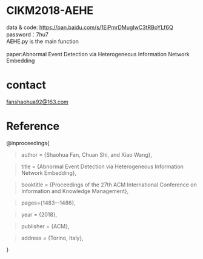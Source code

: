 # CIKM2018-AEHE
data & code: https://pan.baidu.com/s/1EiPmrDMugIwC3tRBoYLf6Q  password：7hu7 
</br>AEHE.py is the main function  
</br>paper:Abnormal Event Detection via Heterogeneous Information Network Embedding  
# contact
fanshaohua92@163.com

# Reference
@inproceedings{

> author = {Shaohua Fan, Chuan Shi, and Xiao Wang},
 
> title = {Abnormal Event Detection via Heterogeneous Information Network Embedding},
 
> booktitle = {Proceedings of the 27th ACM International Conference on Information and Knowledge Management},
 
> pages={1483--1486},

> year = {2018}, 

> publisher = {ACM},

> address = {Torino, Italy},
 
}
